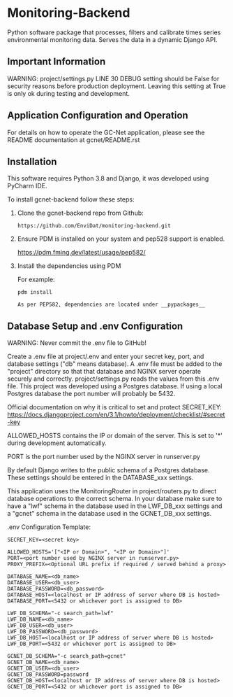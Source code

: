 # Monitoring-Backend

Python software package that processes, filters and calibrate times
series environmental monitoring data. Serves the data in a dynamic
Django API.

## Important Information

WARNING: project/settings.py LINE 30 DEBUG setting should be False for
security reasons before production deployment. Leaving this setting at
True is only ok during testing and development.

## Application Configuration and Operation

For details on how to operate the GC-Net application, please see the
README documentation at gcnet/README.rst

## Installation

This software requires Python 3.8 and Django, it was developed using
PyCharm IDE.

To install gcnet-backend follow these steps:

1.  Clone the gcnet-backend repo from Github:

        https://github.com/EnviDat/monitoring-backend.git

2.  Ensure PDM is installed on your system and pep528 support is
    enabled.

    <https://pdm.fming.dev/latest/usage/pep582/>

3.  Install the dependencies using PDM

    For example:

        pdm install

        As per PEP582, dependencies are located under __pypackages__

## Database Setup and .env Configuration

WARNING: Never commit the .env file to GitHub!

Create a .env file at project/.env and enter your secret key, port, and
database settings ("db" means database). A .env file must be added to
the "project" directory so that that database and NGINX server operate
securely and correctly. project/settings.py reads the values from this
.env file. This project was developed using a Postgres database. If
using a local Postgres database the port number will probably be 5432.

Official documentation on why it is critical to set and protect
SECRET_KEY:
<https://docs.djangoproject.com/en/3.1/howto/deployment/checklist/#secret-key>

ALLOWED_HOSTS contains the IP or domain of the server.
This is set to '\*' during development automatically.

PORT is the port number used by the NGINX server in runserver.py

By default Django writes to the public schema of a Postgres database.
These settings should be entered in the DATABASE_xxx settings.

This application uses the MonitoringRouter in project/routers.py to
direct database operations to the correct schema. In your database make
sure to have a "lwf" schema in the database used in the LWF_DB_xxx
settings and a "gcnet" schema in the database used in the
GCNET_DB_xxx settings.

.env Configuration Template:

    SECRET_KEY=<secret key>

    ALLOWED_HOSTS='["<IP or Domain>", "<IP or Domain>"]'
    PORT=<port number used by NGINX server in runserver.py>
    PROXY_PREFIX=<Optional URL prefix if required / served behind a proxy>

    DATABASE_NAME=<db_name>
    DATABASE_USER=<db_user>
    DATABASE_PASSWORD=<db_password>
    DATABASE_HOST=<localhost or IP address of server where DB is hosted>
    DATABASE_PORT=<5432 or whichever port is assigned to DB>

    LWF_DB_SCHEMA="-c search_path=lwf"
    LWF_DB_NAME=<db_name>
    LWF_DB_USER=<db_user>
    LWF_DB_PASSWORD=<db_password>
    LWF_DB_HOST=<localhost or IP address of server where DB is hosted>
    LWF_DB_PORT=<5432 or whichever port is assigned to DB>

    GCNET_DB_SCHEMA="-c search_path=gcnet"
    GCNET_DB_NAME=<db_name>
    GCNET_DB_USER=<db_user>
    GCNET_DB_PASSWORD=password
    GCNET_DB_HOST=<localhost or IP address of server where DB is hosted>
    GCNET_DB_PORT=<5432 or whichever port is assigned to DB>
